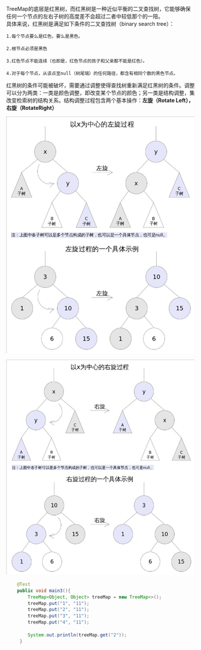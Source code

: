TreeMap的底层是红黑树，而红黑树是一种近似平衡的二叉查找树，它能够确保任何一个节点的左右子树的高度差不会超过二者中较低那个的一陪。  
具体来说，红黑树是满足如下条件的二叉查找树（binary search tree）：

```
1.每个节点要么是红色，要么是黑色。

2.根节点必须是黑色

3.红色节点不能连续（也即是，红色节点的孩子和父亲都不能是红色）。

4.对于每个节点，从该点至null（树尾端）的任何路径，都含有相同个数的黑色节点。
```

红黑树的条件可能被破坏，需要通过调整使得查找树重新满足红黑树的条件。调整可以分为两类：一类是颜色调整，即改变某个节点的颜色；另一类是结构调整，集改变检索树的结构关系。结构调整过程包含两个基本操作：**左旋（Rotate Left），右旋（RotateRight）**

![](/assets/TreeMap.png)



![](/assets/TreeMap2.png)







```java
    @Test
    public void main3(){
        TreeMap<Object, Object> treeMap = new TreeMap<>();
        treeMap.put("1", "11");
        treeMap.put("2", "11");
        treeMap.put("3", "11");
        treeMap.put("4", "11");

        System.out.println(treeMap.get("2"));
     }
```



